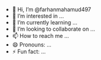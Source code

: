 - 👋 Hi, I’m @farhanmahamud497
- 👀 I’m interested in ...
- 🌱 I’m currently learning ...
- 💞️ I’m looking to collaborate on ...
- 📫 How to reach me ...
- 😄 Pronouns: ...
- ⚡ Fun fact: ...

<!---
farhanmahamud497/farhanmahamud497 is a ✨ special ✨ repository because its `README.md` (this file) appears on your GitHub profile.
You can click the Preview link to take a look at your changes.
--->
